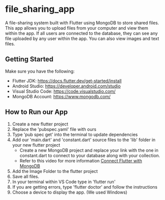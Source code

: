 # file_sharing_app

A file-sharing system built with Flutter using MongoDB to store shared files. This app allows you to upload files from your computer and view them within the app. If all users are connected to the database, they can see any file uploaded by any user within the app. You can also view images and text files.  

## Getting Started

Make sure you have the following:
* Flutter JDK: https://docs.flutter.dev/get-started/install
* Android Studio: https://developer.android.com/studio
* Visual Studio Code: https://code.visualstudio.com/
* MongoDB Account: https://www.mongodb.com/

## How to Run our App
1. Create a new flutter project
2. Replace the 'pubspec.yaml' file with ours
3. Type 'pub spec get' into the terminal to update dependencies
4. Add our 'main.dart' and 'constant.dart' source files to the 'lib' folder in your new flutter project
     * Create a new MongoDB project and replace your link with the one in constant.dart to connect to your database along with your collection.
     * Refer to this video for more information [Connect Flutter with MongoDB](https://www.youtube.com/watch?v=PpYATokJiSE)
6. Add the Image Folder to the flutter project
7. Save all files.
8. In your terminal within VS Code type in 'flutter run'
9. If you are getting errors, type 'flutter doctor' and follow the instructions
10. Choose a device to display the app. (We used Windows)
   

